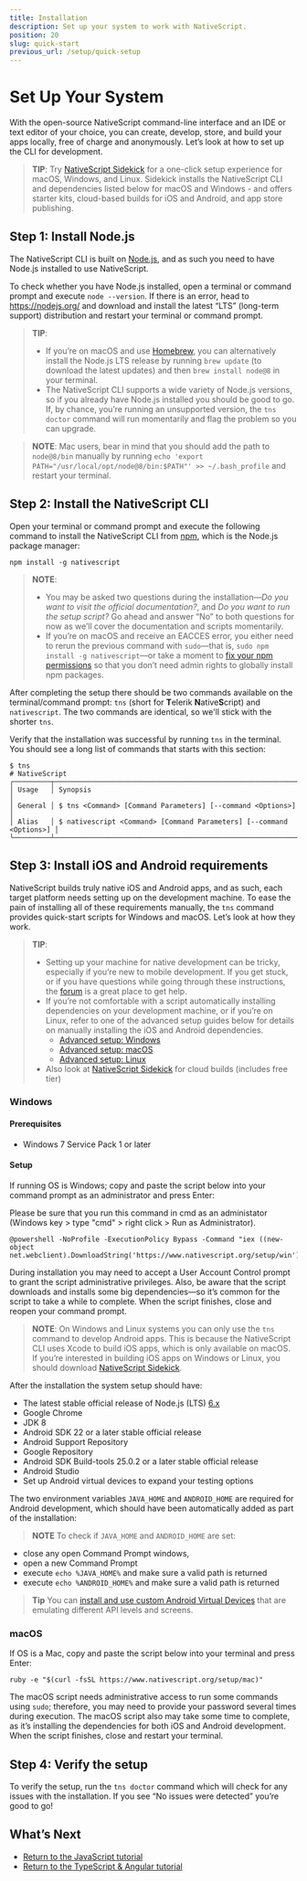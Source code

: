 ```yaml
---
title: Installation
description: Set up your system to work with NativeScript.
position: 20
slug: quick-start
previous_url: /setup/quick-setup
---
```


# Set Up Your System

With the open-source NativeScript command-line interface and an IDE or text editor of your choice, you can create, develop, store, and build your apps locally, free of charge and anonymously. Let’s look at how to set up the CLI for development.

> **TIP**: Try [NativeScript Sidekick](https://www.nativescript.org/nativescript-sidekick) for a one-click setup experience for macOS, Windows, and Linux. Sidekick installs the NativeScript CLI and dependencies listed below for macOS and Windows - and offers starter kits, cloud-based builds for iOS and Android, and app store publishing.

## Step 1: Install Node.js

The NativeScript CLI is built on [Node.js](https://nodejs.org/en/), and as such you need to have Node.js installed to use NativeScript.

To check whether you have Node.js installed, open a terminal or command prompt and execute `node --version`. If there is an error, head to  <https://nodejs.org/> and download and install the latest “LTS” (long-term support) distribution and restart your terminal or command prompt.

> **TIP**:
> * If you’re on macOS and use [Homebrew](http://brew.sh/), you can alternatively install the Node.js LTS release by running `brew update` (to download the latest updates) and then `brew install node@8` in your terminal.
> * The NativeScript CLI supports a wide variety of Node.js versions, so if you already have Node.js installed you should be good to go. If, by chance, you’re running an unsupported version, the `tns doctor` command will run momentarily and flag the problem so you can upgrade.

> **NOTE**: Mac users, bear in mind that you should add the path to `node@8/bin` manually by running `echo 'export PATH="/usr/local/opt/node@8/bin:$PATH"' >> ~/.bash_profile` and restart your terminal.

## Step 2: Install the NativeScript CLI

Open your terminal or command prompt and execute the following command to install the NativeScript CLI from 
[npm](https://www.npmjs.com/), which is the Node.js package manager:

<pre class="add-copy-button"><code class="language-terminal">npm install -g nativescript</code></pre>

> **NOTE**:
> * You may be asked two questions during the installation—_Do you want to visit the official documentation?_, and _Do you want to run the setup script?_ Go ahead and answer “No” to both questions for now as we’ll cover the documentation and scripts momentarily.
> * If you’re on macOS and receive an EACCES error, you either need to rerun the previous command with `sudo`—that is, `sudo npm install -g nativescript`—or take a moment to [fix your npm permissions](https://docs.npmjs.com/getting-started/fixing-npm-permissions) so that you don’t need admin rights to globally install npm packages.

After completing the setup there should be two commands available on the terminal/command prompt: `tns` (short for <b>T</b>elerik <b>N</b>ative<b>S</b>cript) and `nativescript`. The two commands are identical, so we'll stick with the shorter `tns`.

Verify that the installation was successful by running `tns` in the terminal. You should see a long list of commands that starts with this section:

```
$ tns
# NativeScript
┌─────────┬─────────────────────────────────────────────────────────────────────┐
│ Usage   │ Synopsis                                                            │
│ General │ $ tns <Command> [Command Parameters] [--command <Options>]          │
│ Alias   │ $ nativescript <Command> [Command Parameters] [--command <Options>] │
└─────────┴─────────────────────────────────────────────────────────────────────┘
```

## Step 3: Install iOS and Android requirements

NativeScript builds truly native iOS and Android apps, and as such, each target platform needs setting up on the development machine. To ease the pain of installing all of these requirements manually, the `tns` command provides quick-start scripts for Windows and macOS. Let’s look at how they work.

> **TIP**:
> * Setting up your machine for native development can be tricky, especially if you’re new to mobile development. If you get stuck, or if you have questions while going through these instructions, the [forum](https://discourse.nativescript.org/c/getting-started) is a great place to get help.
> * If you’re not comfortable with a script automatically installing dependencies on your development machine, or if you’re on Linux, refer to one of the advanced setup guides below for details on manually installing the iOS and Android dependencies.
>     * [Advanced setup: Windows](/start/ns-setup-win)
>     * [Advanced setup: macOS](/start/ns-setup-os-x)
>     * [Advanced setup: Linux](/start/ns-setup-linux)
> * Also look at [NativeScript Sidekick](https://www.nativescript.org/nativescript-sidekick) for cloud builds (includes free tier)

### Windows

#### Prerequisites
* Windows 7 Service Pack 1 or later

#### Setup

If running OS is Windows; copy and paste the script below into your command prompt as an administrator and press Enter:

Please be sure that you run this command in cmd as an administator (Windows key > type "cmd" > right click > Run as Administrator).

<pre class="add-copy-button"><code class="language-terminal">@powershell -NoProfile -ExecutionPolicy Bypass -Command "iex ((new-object net.webclient).DownloadString('https://www.nativescript.org/setup/win'))"</code></pre>

During installation you may need to accept a User Account Control prompt to grant the script administrative privileges. Also, be aware that the script downloads and installs some big dependencies—so it’s common for the script to take a while to complete. When the script finishes, close and reopen your command prompt.

> **NOTE**: On Windows and Linux systems you can only use the `tns` command to develop Android apps. This is because the NativeScript CLI uses Xcode to build iOS apps, which is only available on macOS. If you’re interested in building iOS apps on Windows or Linux, you should download [NativeScript Sidekick](https://www.nativescript.org/nativescript-sidekick).

After the installation the system setup should have:
* The latest stable official release of Node.js (LTS) [6.x](https://nodejs.org/dist/latest-v6.x/) 
* Google Chrome 
* JDK 8
* Android SDK 22 or a later stable official release
* Android Support Repository
* Google Repository
* Android SDK Build-tools 25.0.2 or a later stable official release
* Android Studio
* Set up Android virtual devices to expand your testing options 

The two environment variables `JAVA_HOME` and `ANDROID_HOME` are required for Android development, which should have been automatically added as part of the installation:


> **NOTE** To check if `JAVA_HOME` and `ANDROID_HOME` are set:
- close any open Command Prompt windows,
- open a new Command Prompt
- execute `echo %JAVA_HOME%` and make sure a valid path is returned
- execute `echo %ANDROID_HOME%` and make sure a valid path is returned

> **Tip** You can [install and use custom Android Virtual Devices](https://docs.nativescript.org/tooling/android-virtual-devices) that are emulating different API levels and screens.

### macOS

If OS is a Mac, copy and paste the script below into your terminal and press Enter:

<pre class="add-copy-button"><code class="language-terminal">ruby -e "$(curl -fsSL https://www.nativescript.org/setup/mac)"</code></pre>

The macOS script needs administrative access to run some commands using `sudo`; therefore, you may need to provide your password several times during execution. The macOS script also may take some time to complete, as it’s installing the dependencies for both iOS and Android development. When the script finishes, close and restart your terminal.

## Step 4: Verify the setup

To verify the setup, run the `tns doctor` command which will check for any issues with the installation. If you see “No issues were detected” you’re good to go!

## What’s Next

* [Return to the JavaScript tutorial](http://docs.nativescript.org/tutorial/chapter-1#11-install-nativescript-and-configure-your-environment)
* [Return to the TypeScript & Angular tutorial](http://docs.nativescript.org/angular/tutorial/ng-chapter-1#11-install-nativescript-and-configure-your-environment)
